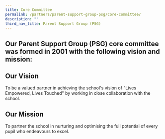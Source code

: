 ```yaml
---
title: Core Committee
permalink: /partners/parent-support-group-psg/core-committee/
description: ""
third_nav_title: Parent Support Group (PSG)
---
```

Our Parent Support Group (PSG) core committee was formed in 2001 with the following vision and mission:
-----------------------

Our Vision
----------

To be a valued partner in achieving the school's vision of "Lives Empowered, Lives Touched" by working in close collaboration with the school.
  
Our Mission
-----------

To partner the school in nurturing and optimising the full potential of every pupil who endeavours to excel.